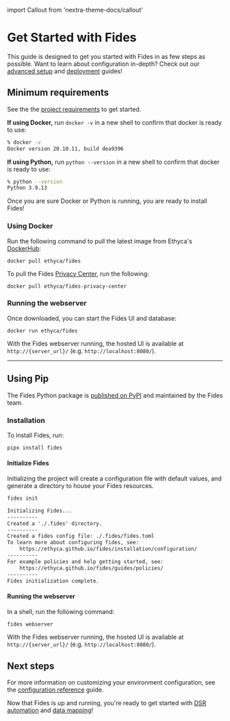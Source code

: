import Callout from 'nextra-theme-docs/callout'

# Get Started with Fides

<Callout emoji="ⓘ">This guide is designed to get you started with Fides in as few steps as possible. Want to learn about configuration in-depth? Check out our [advanced setup](./advanced) and [deployment](../deployment/deployment) guides!</Callout>

## Minimum requirements
See the the [project requirements](../installation/requirements) to get started.

**If using Docker,** run `docker -v` in a new shell to confirm that docker is ready to use:

```bash title="Example output:"
% docker -v
Docker version 20.10.11, build dea9396
```

**If using Python,** run `python --version` in a new shell to confirm that docker is ready to use:

```bash title="Example output:"
% python --version
Python 3.9.13
```

Once you are sure Docker or Python is running, you are ready to install Fides!

### Using Docker 
Run the following command to pull the latest image from Ethyca's [DockerHub](https://hub.docker.com/r/ethyca/fides):

```
docker pull ethyca/fides
```

To pull the Fides [Privacy Center](../consent/privacy_center), run the following:
```
docker pull ethyca/fides-privacy-center
```

### Running the webserver
Once downloaded, you can start the Fides UI and database:
```
docker run ethyca/fides
```

With the Fides webserver running, the hosted UI is available at `http://{server_url}/` (e.g. `http://localhost:8080/`). 

---

## Using Pip
The Fides Python package is [published on PyPI](https://pypi.org/project/fides/) and maintained by the Fides team.
### Installation 
To install Fides, run:

```sh
pipx install fides
```
#### Initialize Fides

Initializing the project will create a configuration file with default values, and generate a directory to house your Fides resources.

```sh title="Initialize Fides"
fides init
```

```txt title="Expected Output"
Initializing Fides...
----------
Created a './.fides' directory.
----------
Created a fides config file: ./.fides/fides.toml
To learn more about configuring fides, see:
    https://ethyca.github.io/fides/installation/configuration/
----------
For example policies and help getting started, see:
    https://ethyca.github.io/fides/guides/policies/
----------
Fides initialization complete.
```

#### Running the webserver

In a shell, run the following command:

```sh
fides webserver
```

With the Fides webserver running, the hosted UI is available at `http://{server_url}/` (e.g. `http://localhost:8080/`). 

## Next steps
For more information on customizing your environment configuration, see the [configuration reference](../installation/configuration) guide.

Now that Fides is up and running, you're ready to get started with [DSR automation](../dsr_quickstart/overview) and [data mapping](../data_mapping/overview)!